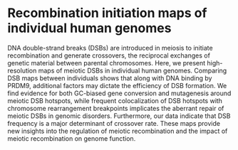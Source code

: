 # Recombination initiation maps of individual human genomes

DNA double-strand breaks (DSBs) are introduced in meiosis to initiate recombination and generate crossovers, the reciprocal exchanges of genetic material between parental chromosomes. 
Here, we present high-resolution maps of meiotic DSBs in individual human genomes. 
Comparing DSB maps between individuals shows that along with DNA binding by PRDM9, additional factors may dictate the efficiency of DSB formation.
We find evidence for both GC-biased gene conversion and mutagenesis around meiotic DSB hotspots, while frequent colocalization of DSB hotspots with chromosome rearrangement breakpoints implicates the aberrant repair of meiotic DSBs in genomic disorders. 
Furthermore, our data indicate that DSB frequency is a major determinant of crossover rate. 
These maps provide new insights into the regulation of meiotic recombination and the impact of meiotic recombination on genome function.
<!--stackedit_data:
eyJoaXN0b3J5IjpbMTI3NDA3ODg2NSwtNTkwNTg4MTIzLDk5NT
Q5ODg4M119
-->